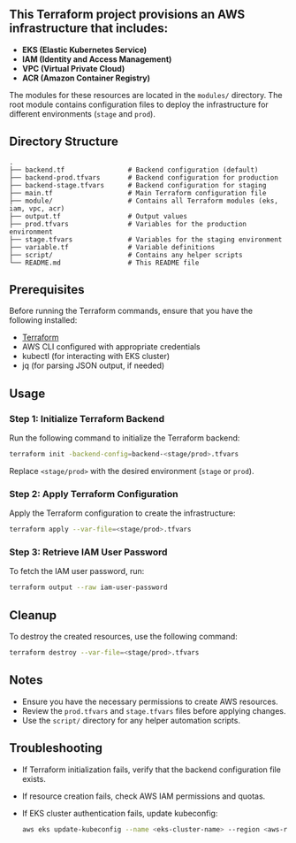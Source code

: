 ## This Terraform project provisions an AWS infrastructure that includes:

- **EKS (Elastic Kubernetes Service)**
- **IAM (Identity and Access Management)**
- **VPC (Virtual Private Cloud)**
- **ACR (Amazon Container Registry)**

The modules for these resources are located in the `modules/` directory. The root module contains configuration files to deploy the infrastructure for different environments (`stage` and `prod`).

## Directory Structure

```plaintext
.
├── backend.tf                # Backend configuration (default)
├── backend-prod.tfvars       # Backend configuration for production
├── backend-stage.tfvars      # Backend configuration for staging
├── main.tf                   # Main Terraform configuration file
├── module/                   # Contains all Terraform modules (eks, iam, vpc, acr)
├── output.tf                 # Output values
├── prod.tfvars               # Variables for the production environment
├── stage.tfvars              # Variables for the staging environment
├── variable.tf               # Variable definitions
├── script/                   # Contains any helper scripts
└── README.md                 # This README file
```

## Prerequisites

Before running the Terraform commands, ensure that you have the following installed:

- [Terraform](https://developer.hashicorp.com/terraform/downloads)
- AWS CLI configured with appropriate credentials
- kubectl (for interacting with EKS cluster)
- jq (for parsing JSON output, if needed)

## Usage

### Step 1: Initialize Terraform Backend

Run the following command to initialize the Terraform backend:

```sh
terraform init -backend-config=backend-<stage/prod>.tfvars
```

Replace `<stage/prod>` with the desired environment (`stage` or `prod`).

### Step 2: Apply Terraform Configuration

Apply the Terraform configuration to create the infrastructure:

```sh
terraform apply --var-file=<stage/prod>.tfvars
```

### Step 3: Retrieve IAM User Password

To fetch the IAM user password, run:

```sh
terraform output --raw iam-user-password
```

## Cleanup

To destroy the created resources, use the following command:

```sh
terraform destroy --var-file=<stage/prod>.tfvars
```

## Notes

- Ensure you have the necessary permissions to create AWS resources.
- Review the `prod.tfvars` and `stage.tfvars` files before applying changes.
- Use the `script/` directory for any helper automation scripts.

## Troubleshooting

- If Terraform initialization fails, verify that the backend configuration file exists.
- If resource creation fails, check AWS IAM permissions and quotas.
- If EKS cluster authentication fails, update kubeconfig:

  ```sh
  aws eks update-kubeconfig --name <eks-cluster-name> --region <aws-region>
  ```

